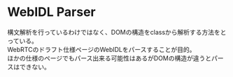 # WebIDL Parser
構文解析を行っているわけではなく、DOMの構造をclassから解析する方法をとっている。  
WebRTCのドラフト仕様ページのWebIDLをパースすることが目的。  
ほかの仕様のページでもパース出来る可能性はあるがDOMの構造が違うとパースはできない。  


